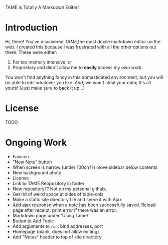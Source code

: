 TAME is Totally A Markdown Editor!

# Introduction
Hi, there!
You've discovered _TAME_,the most docile markdown editor on the web. 
I created this because I was frustrated with all the other options out there.
These were either:

1. Far too memory intensive, or
2. Proprietary and didn't allow me to **easily** access my own work.

You won't find anything fancy in this domesticated environment, but you will be able to edit whatever you like.
_And_, we won't steal your data; It's all yours!
(Just make sure to back it up...)


# License
TODO


# Ongoing Work
- Favicon
- "New Note" button
- When screen is narrow (under 100ch??) move sidebar below contents
- New background photo
- License
- Link to TAME Reopository in footer
- New repository?? Not on my personal github...
- Get rid of weird space at sides of table-cols
- Make a static site directory file and serve it with Ajax
- Add ajax response when a note has been successfully saved. Reload page after receipt, print error if there was an error.
- Markdown page under 'Using Tame/'
- Button to Add Topic
- Add arguments to `run`: bind addresses, port
- Homepage (blank, does not allow editing)
- Add "Notes" header to top of site directory
